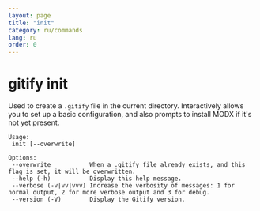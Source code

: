 ```yaml
---
layout: page
title: "init"
category: ru/commands
lang: ru
order: 0
---
```


# gitify init

Used to create a `.gitify` file in the current directory. Interactively allows you to set up a basic configuration, and also prompts to install MODX if it's not yet present.

```
Usage:
 init [--overwrite]

Options:
 --overwrite           When a .gitify file already exists, and this flag is set, it will be overwritten.
 --help (-h)           Display this help message.
 --verbose (-v|vv|vvv) Increase the verbosity of messages: 1 for normal output, 2 for more verbose output and 3 for debug.
 --version (-V)        Display the Gitify version.
```

